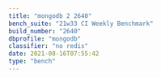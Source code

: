 ```yaml
---
title: "mongodb 2 2640"
bench_suite: "21w33 CI Weekly Benchmark"
build_number: "2640"
dbprofile: "mongodb"
classifier: "no redis"
date: 2021-08-16T07:55:42
type: "bench"
---
```

